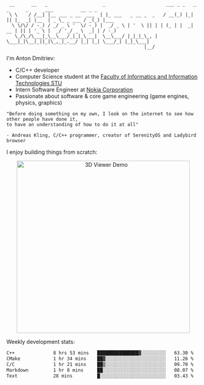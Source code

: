 ```
 __      __   _                    _                      ___ _ _   _  _      _      ___          __ _ _     
 \ \    / /__| |__ ___ _ __  ___  | |_ ___   _ __ _  _   / __(_) |_| || |_  _| |__  | _ \_ _ ___ / _(_) |___ 
  \ \/\/ / -_) / _/ _ \ '  \/ -_) |  _/ _ \ | '  \ || | | (_ | |  _| __ | || | '_ \ |  _/ '_/ _ \  _| | / -_)
   \_/\_/\___|_\__\___/_|_|_\___|  \__\___/ |_|_|_\_, |  \___|_|\__|_||_|\_,_|_.__/ |_| |_| \___/_| |_|_\___|
                                                  |__/                                                       
```

I'm Anton Dmitriev:
* C/C++ developer 
* Computer Science student at the [Faculty of Informatics and Information Technologies STU](https://www.fiit.stuba.sk/en.html?page_id=749)
* Intern Software Engineer at [Nokia Corporation](https://www.nokia.com/)
* Passionate about software & core game engineering (game engines, physics, graphics)

```
"Before doing something on my own, I look on the internet to see how other people have done it,  
to have an understanding of how to do it at all"

- Andreas Kling, C/C++ programmer, creator of SerenityOS and Ladybird browser
```


I enjoy building things from scratch:

<div align="center">
  <a href="https://github.com/admtrv/objcurses">
    <img src="https://raw.githubusercontent.com/admtrv/objcurses/main/resources/images/demo.gif" width="450" alt="3D Viewer Demo">
  </a>
</div>


Weekly development stats:
<!--START_SECTION:waka-->

```txt
C++              8 hrs 53 mins   ███████████████▓░░░░░░░░░   63.30 %
CMake            1 hr 34 mins    ██▓░░░░░░░░░░░░░░░░░░░░░░   11.26 %
C/C              1 hr 21 mins    ██▒░░░░░░░░░░░░░░░░░░░░░░   09.70 %
Markdown         1 hr 8 mins     ██░░░░░░░░░░░░░░░░░░░░░░░   08.07 %
Text             28 mins         █░░░░░░░░░░░░░░░░░░░░░░░░   03.43 %
```

<!--END_SECTION:waka-->
